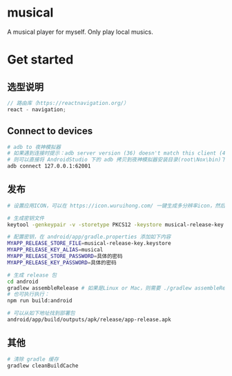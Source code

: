# musical

A musical player for myself. Only play local musics.

# Get started

## 选型说明

```js
// 路由库（https://reactnavigation.org/）
react - navigation;
```

## Connect to devices

```bash
# adb to 夜神模拟器
# 如果遇到连接时提示：adb server version (36) doesn't match this client (41); killing...
# 则可以直接将 AndroidStudio 下的 adb 拷贝到夜神模拟器安装目录(root\Nox\bin)下，并重命名为 nox_adb.exe 覆盖同名文件
adb connect 127.0.0.1:62001
```

## 发布

```bash
# 设置应用ICON，可以在 https://icon.wuruihong.com/ 一键生成多分辨率icon，然后替换 android\app\src\main\res 目录的内容

# 生成密钥文件
keytool -genkeypair -v -storetype PKCS12 -keystore musical-release-key.keystore -alias musical -keyalg RSA -keysize 2048 -validity 1000

# 配置密钥，在 android/app/gradle.properties 添加如下内容
MYAPP_RELEASE_STORE_FILE=musical-release-key.keystore
MYAPP_RELEASE_KEY_ALIAS=musical
MYAPP_RELEASE_STORE_PASSWORD=具体的密码
MYAPP_RELEASE_KEY_PASSWORD=具体的密码

# 生成 release 包
cd android
gradlew assembleRelease # 如果是Linux or Mac，则需要 ./gradlew assembleRelease
# 也可执行执行：
npm run build:android

# 可以从如下地址找到部署包
android/app/build/outputs/apk/release/app-release.apk
```

## 其他

```bash
# 清除 gradle 缓存
gradlew cleanBuildCache
```
